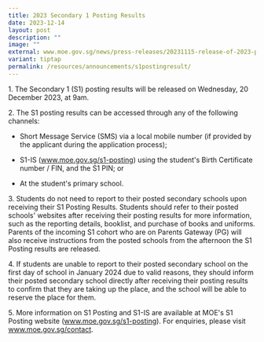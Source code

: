 ```yaml
---
title: 2023 Secondary 1 Posting Results
date: 2023-12-14
layout: post
description: ""
image: ""
external: www.moe.gov.sg/news/press-releases/20231115-release-of-2023-psle-results-and-secondary-1-posting-exercise
variant: tiptap
permalink: /resources/announcements/s1postingresult/
---
```

<p>1. The Secondary 1 (S1) posting results will be released on Wednesday, 20 December 2023, at 9am.</p><p>2. The S1 posting results can be accessed through any of the following channels:</p><ul data-tight="true" class="tight"><li><p>Short Message Service (SMS) via a local mobile number (if provided by the applicant during the application process);</p></li><li><p>S1-IS (<a href="https://www.moe.gov.sg/s1-posting" rel="noopener noreferrer nofollow" target="_blank">www.moe.gov.sg/s1-posting</a>) using the student's Birth Certificate number / FIN, and the S1 PIN; or</p></li><li><p>At the student's primary school.</p></li></ul><p>3. Students do not need to report to their posted secondary schools upon receiving their S1 Posting Results. Students should refer to their posted schools' websites after receiving their posting results for more information, such as the reporting details, booklist, and purchase of books and uniforms. Parents of the incoming S1 cohort who are on Parents Gateway (PG) will also receive instructions from the posted schools from the afternoon the S1 Posting results are released.</p><p>4. If students are unable to report to their posted secondary school on the first day of school in January 2024 due to valid reasons, they should inform their posted secondary school directly after receiving their posting results to confirm that they are taking up the place, and the school will be able to reserve the place for them.</p><p>5. More information on S1 Posting and S1-IS are available at MOE's S1 Posting website (<a href="https://www.moe.gov.sg/s1-posting" rel="noopener noreferrer nofollow" target="_blank">www.moe.gov.sg/s1-posting</a>). For enquiries, please visit <a href="https://www.moe.gov.sg/s1-posting" rel="noopener noreferrer nofollow" target="_blank">www.moe.gov.sg/contact</a>.</p>